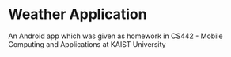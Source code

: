 # Weather Application

An Android app which was given as homework in CS442 - Mobile Computing and Applications at KAIST University

